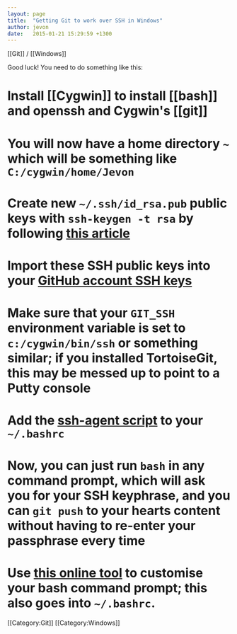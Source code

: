 ```yaml
---
layout: page
title:  "Getting Git to work over SSH in Windows"
author: jevon
date:   2015-01-21 15:29:59 +1300
---
```


[[Git]] / [[Windows]]

Good luck! You need to do something like this:

# Install [[Cygwin]] to install [[bash]] and openssh and Cygwin's [[git]]
# You will now have a home directory `~` which will be something like `C:/cygwin/home/Jevon`
# Create new `~/.ssh/id_rsa.pub` public keys with `ssh-keygen -t rsa` by following <a href="http://guides.beanstalkapp.com/version-control/git-on-windows.html">this article</a>
# Import these SSH public keys into your <a href="https://github.com/settings/ssh">GitHub account SSH keys</a>
# Make sure that your `GIT_SSH` environment variable is set to `c:/cygwin/bin/ssh` or something similar; if you installed TortoiseGit, this may be messed up to point to a Putty console
# Add the <a href="https://help.github.com/articles/working-with-ssh-key-passphrases/">ssh-agent script</a> to your `~/.bashrc`
# Now, you can just run `bash` in any command prompt, which will ask you for your SSH keyphrase, and you can `git push` to your hearts content without having to re-enter your passphrase every time
# Use <a href="https://www.kirsle.net/wizards/ps1.html">this online tool</a> to customise your bash command prompt; this also goes into `~/.bashrc`.

[[Category:Git]]
[[Category:Windows]]
